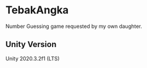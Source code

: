 # TebakAngka

Number Guessing game requested by my own daughter.

## Unity Version

Unity 2020.3.2f1 (LTS)

